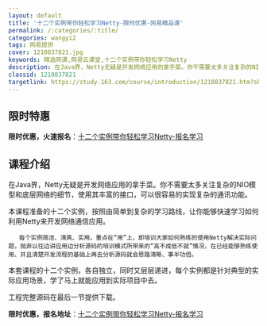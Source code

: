 ```yaml
---
layout: default
title: '十二个实例带你轻松学习Netty-限时优惠-网易精品课'
permalink: /:categories/:title/
categories: wangyi2
tags: 网易提供
cover: 1210837821.jpg
keywords: 精选网课,网易云课堂,十二个实例带你轻松学习Netty
description: 在Java界，Netty无疑是开发网络应用的拿手菜。你不需要太多关注复杂的NIO模型和底层网络的细节，使用其丰富的接口，
classid: 1210837821
targetlink: https://study.163.com/course/introduction/1210837821.htm?share=1&shareId=1025206652&utm_campaign=share&utm_medium=iphoneShare&utm_source=&utm_u=1025206652
---
```


## 限时特惠

**限时优惠，火速报名**：[十二个实例带你轻松学习Netty-报名学习](https://study.163.com/course/introduction/1210837821.htm?share=1&shareId=1025206652&utm_campaign=share&utm_medium=iphoneShare&utm_source=&utm_u=1025206652)

## 课程介绍

在Java界，Netty无疑是开发网络应用的拿手菜。你不需要太多关注复杂的NIO模型和底层网络的细节，使用其丰富的接口，可以很容易的实现复杂的通讯功能。



本课程准备的十二个实例，按照由简单到复杂的学习路线，让你能够快速学习如何利用Netty来开发网络通信应用。        



       每个实例简洁、清爽、实用，重点在“用”上，即培训大家如何熟练的使用Netty解决实际问题，抛弃以往边讲应用边分析源码的培训模式所带来的“高不成低不就”情况，在已经能够熟练使用、并且清楚开发流程的基础上再去分析源码就会思路清晰、事半功倍。



本套课程的十二个实例，各自独立，同时又层层递进，每个实例都是针对典型的实际应用场景，学了马上就能应用到实际项目中去。



工程完整源码在最后一节提供下载。

**限时优惠，报名地址**：[十二个实例带你轻松学习Netty-报名学习](https://study.163.com/course/introduction/1210837821.htm?share=1&shareId=1025206652&utm_campaign=share&utm_medium=iphoneShare&utm_source=&utm_u=1025206652)

